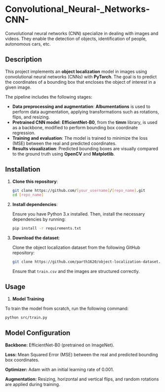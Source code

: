 # Convolutional_Neural-_Networks-CNN-
Convolutional neural networks (CNN) specialize in dealing with images and videos. They enable the detection of objects, identification of people, autonomous cars, etc.


## Description

This project implements an **object localization** model in images using convolutional neural networks (CNNs) with **PyTorch**. The goal is to predict the coordinates of a bounding box that encloses the object of interest in a given image.

The pipeline includes the following stages:

- **Data preprocessing and augmentation**: **Albumentations** is used to perform data augmentation, applying transformations such as rotations, flips, and resizing.
- **Pretrained CNN model**: **EfficientNet-B0**, from the **timm** library, is used as a backbone, modified to perform bounding box coordinate regression.
- **Training and evaluation**: The model is trained to minimize the loss (MSE) between the real and predicted coordinates.
- **Results visualization**: Predicted bounding boxes are visually compared to the ground truth using **OpenCV** and **Matplotlib**.



## Installation

1. **Clone this repository**:

    ```bash
    git clone https://github.com/[your_username]/[repo_name].git
    cd [repo_name]
    ```

2. **Install dependencies**:

    Ensure you have Python 3.x installed. Then, install the necessary dependencies by running:

    ```bash
    pip install -r requirements.txt
    ```

3. **Download the dataset**:

    Clone the object localization dataset from the following GitHub repository:

    ```bash
    git clone https://github.com/parth1620/object-localization-dataset.git
    ```

    Ensure that `train.csv` and the images are structured correctly.

## Usage

1. **Model Training**

To train the model from scratch, run the following command:

```bash
python src/train.py
```


## Model Configuration

**Backbone:** EfficientNet-B0 (pretrained on ImageNet).

**Loss:** Mean Squared Error (MSE) between the real and predicted bounding box coordinates.

**Optimizer:** Adam with an initial learning rate of 0.001.

**Augmentation:** Resizing, horizontal and vertical flips, and random rotations are applied during training.
